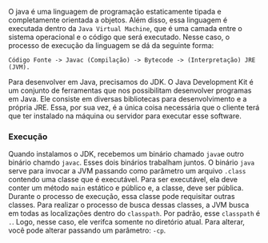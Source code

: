   O java é uma linguagem de programação estaticamente tipada e completamente orientada a objetos. Além disso, essa linguagem é executada dentro da `Java Virtual Machine`, que é uma camada entre o sistema operacional e o código que será executado. Nesse caso, o processo de execução da linguagem se dá da seguinte forma:

```
Código Fonte -> Javac (Compilação) -> Bytecode -> (Interpretação) JRE (JVM).
```

Para desenvolver em Java, precisamos do JDK. O Java Development Kit é um conjunto de ferramentas que nos possibilitam desenvolver programas em Java. Ele consiste em diversas bibliotecas para desenvolvimento e a própria JRE. Essa, por sua vez, é a única coisa necessária que o cliente terá que ter instalado na máquina ou servidor para executar esse software.
### Execução
Quando instalamos o JDK, recebemos um binário chamado `java`e outro binário chamdo `javac`. Esses dois binários trabalham juntos. O binário `java` serve para invocar a JVM passando como parâmetro um arquivo `.class` contendo uma classe que é executável. Para ser executável, ela deve conter um método `main` estático e público e, a classe, deve ser pública. Durante o processo de execução, essa classe pode requisitar outras classes. Para realizar o processo de busca dessas classes, a JVM busca em todas as localizações dentro do `classpath`. Por padrão, esse `classpath` é `.`. Logo, nesse caso, ele verifca somente no diretório atual. Para alterar, você pode alterar passando um parâmetro: `-cp`.
